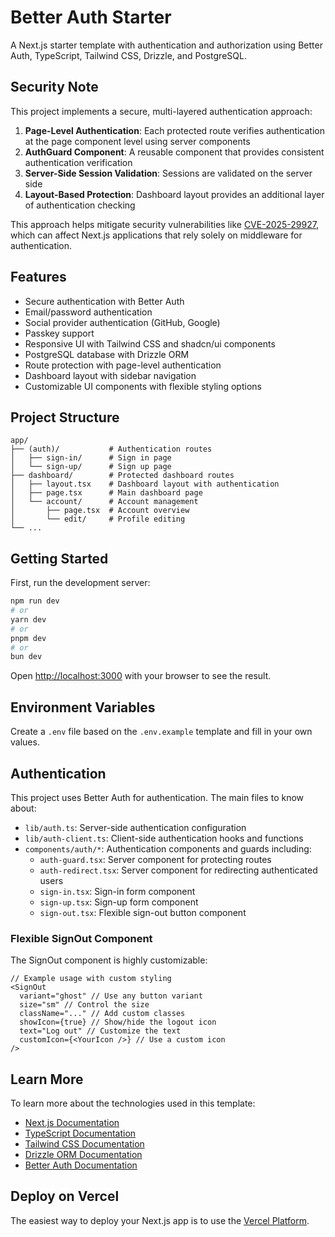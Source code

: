 # Better Auth Starter

A Next.js starter template with authentication and authorization using Better Auth, TypeScript, Tailwind CSS, Drizzle, and PostgreSQL.

## Security Note

This project implements a secure, multi-layered authentication approach:

1. **Page-Level Authentication**: Each protected route verifies authentication at the page component level using server components
2. **AuthGuard Component**: A reusable component that provides consistent authentication verification
3. **Server-Side Session Validation**: Sessions are validated on the server side
4. **Layout-Based Protection**: Dashboard layout provides an additional layer of authentication checking

This approach helps mitigate security vulnerabilities like [CVE-2025-29927](https://www.picussecurity.com/resource/blog/cve-2025-29927-nextjs-middleware-bypass-vulnerability), which can affect Next.js applications that rely solely on middleware for authentication.

## Features

- Secure authentication with Better Auth
- Email/password authentication
- Social provider authentication (GitHub, Google)
- Passkey support
- Responsive UI with Tailwind CSS and shadcn/ui components
- PostgreSQL database with Drizzle ORM
- Route protection with page-level authentication
- Dashboard layout with sidebar navigation
- Customizable UI components with flexible styling options

## Project Structure

```
app/
├── (auth)/           # Authentication routes
│   ├── sign-in/      # Sign in page
│   └── sign-up/      # Sign up page
├── dashboard/        # Protected dashboard routes
│   ├── layout.tsx    # Dashboard layout with authentication
│   ├── page.tsx      # Main dashboard page
│   └── account/      # Account management
│       ├── page.tsx  # Account overview
│       └── edit/     # Profile editing
└── ...
```

## Getting Started

First, run the development server:

```bash
npm run dev
# or
yarn dev
# or
pnpm dev
# or
bun dev
```

Open [http://localhost:3000](http://localhost:3000) with your browser to see the result.

## Environment Variables

Create a `.env` file based on the `.env.example` template and fill in your own values.

## Authentication

This project uses Better Auth for authentication. The main files to know about:

- `lib/auth.ts`: Server-side authentication configuration
- `lib/auth-client.ts`: Client-side authentication hooks and functions
- `components/auth/*`: Authentication components and guards including:
  - `auth-guard.tsx`: Server component for protecting routes
  - `auth-redirect.tsx`: Server component for redirecting authenticated users
  - `sign-in.tsx`: Sign-in form component
  - `sign-up.tsx`: Sign-up form component
  - `sign-out.tsx`: Flexible sign-out button component

### Flexible SignOut Component

The SignOut component is highly customizable:

```tsx
// Example usage with custom styling
<SignOut
  variant="ghost" // Use any button variant
  size="sm" // Control the size
  className="..." // Add custom classes
  showIcon={true} // Show/hide the logout icon
  text="Log out" // Customize the text
  customIcon={<YourIcon />} // Use a custom icon
/>
```

## Learn More

To learn more about the technologies used in this template:

- [Next.js Documentation](https://nextjs.org/docs)
- [TypeScript Documentation](https://www.typescriptlang.org/docs/)
- [Tailwind CSS Documentation](https://tailwindcss.com/docs)
- [Drizzle ORM Documentation](https://orm.drizzle.team)
- [Better Auth Documentation](https://better-auth.com)

## Deploy on Vercel

The easiest way to deploy your Next.js app is to use the [Vercel Platform](https://vercel.com).
